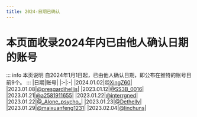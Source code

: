 ```yaml
---
title: 2024-日期已确认
---
```

# 本页面收录2024年内已由他人确认日期的账号
::: info 本页说明
自2024年1月1日起，已由他人确认日期，即公布在推特的账号目前9个。
:::
|日期|账号|
|:-|:-|
|2024.01.02|[@XingZ60](https://twitter.com/@XingZ60)|
|2023.01.08|[@presgardihellis](https://twitter.com/@presgardihellis)|
|2023.01.12|[@SS3B_0016](https://twitter.com/@SS3B_0016)|
|2023.01.21|[@a2581911655](https://twitter.com/@a2581911655)|
|2023.01.22|[@interrgned](https://twitter.com/@interrgned)|
|2023.01.22|[@\_Alone_psycho_](https://twitter.com/@_Alone_psycho_)|
|2023.01.23|[@Dethelly](https://twitter.com/@Dethelly)|
|2023.01.29|[@maixuanfeng1231](https://twitter.com/@maixuanfeng1231)|
|2023.02.04|[@linchuns](https://twitter.com/@linchuns)|